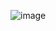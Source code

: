 ![image](https://github.com/nvmarzakov/SoftUni-HTML-and-CSS/assets/114495254/c2ab04e5-291f-450d-ba4b-d93ff627006a)
